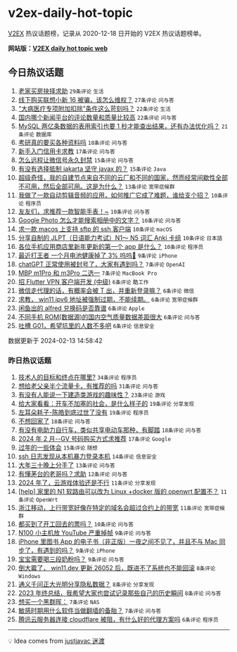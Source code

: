 # v2ex-daily-hot-topic

[V2EX](https://www.v2ex.com/) 热议话题榜，记录从 2020-12-18 日开始的 V2EX 热议话题榜单。

**网站版：[V2EX daily hot topic web](https://boojack.github.io/v2ex-daily-hot-topic-web/)**

## 今日热议话题

<!-- TODAY BEGIN -->

1. [老家买房抉择求助](https://www.v2ex.com/t/1015514) `29条评论` `生活`
1. [线下购买联想小新 16 被骗，该怎么维权？](https://www.v2ex.com/t/1015462) `27条评论` `问与答`
1. [“大病医疗专项附加扣除”条件这么苛刻吗？](https://www.v2ex.com/t/1015476) `22条评论` `生活`
1. [国内哪个新闻平台的评论数量和质量比较高](https://www.v2ex.com/t/1015497) `22条评论` `问与答`
1. [MySQL 两亿条数据的表用索引也要 1 秒才能查出结果，还有办法优化吗？](https://www.v2ex.com/t/1015507) `21条评论` `数据库`
1. [考研真的要买各种资料吗](https://www.v2ex.com/t/1015488) `18条评论` `问与答`
1. [新手入门信用卡求教](https://www.v2ex.com/t/1015486) `17条评论` `问与答`
1. [怎么远程让微信号永久封禁](https://www.v2ex.com/t/1015525) `15条评论` `问与答`
1. [有没有选择抵制 jakarta 坚守 javax 的？](https://www.v2ex.com/t/1015516) `15条评论` `Java`
1. [超级奇怪，我的自建节点来自不同的云厂和不同的国家，然而经常间歇性全部不可用，然后全部可用。这是为什么？](https://www.v2ex.com/t/1015504) `13条评论` `宽带症候群`
1. [我做了一款自动剪辑音频的应用，如何推广它成了难题，谁给支个招？](https://www.v2ex.com/t/1015529) `10条评论` `程序员`
1. [友友们，求推荐一款智能手表！~](https://www.v2ex.com/t/1015523) `10条评论` `问与答`
1. [Google Photo 怎么才能搜索相册中的文字？](https://www.v2ex.com/t/1015483) `10条评论` `问与答`
1. [求一款 macos 上支持 sftp 的 ssh 客户端](https://www.v2ex.com/t/1015480) `10条评论` `macOS`
1. [分享自制的 JLPT（日语能力考试）N1～ N5 词汇 Anki 卡组](https://www.v2ex.com/t/1015472) `10条评论` `日本語`
1. [各位手机应用商店里新年更新的第一个 app 是什么？](https://www.v2ex.com/t/1015470) `10条评论` `程序员`
1. [最近打王者 一个月电池健康掉了 3% 呜呜🥹](https://www.v2ex.com/t/1015515) `9条评论` `iPhone`
1. [chatGPT 正常使用被封号了，大家有遇到吗？](https://www.v2ex.com/t/1015522) `7条评论` `OpenAI`
1. [MBP m1Pro 和 m3Pro 二选一](https://www.v2ex.com/t/1015499) `7条评论` `MacBook Pro`
1. [招 Flutter VPN 客户端开发 (中级)](https://www.v2ex.com/t/1015532) `6条评论` `酷工作`
1. [微信走代理的话，有概率会被 T 出，并重新登录嘛？](https://www.v2ex.com/t/1015503) `6条评论` `微信`
1. [求教， win11 ipv6 地址被强制过期，不能续期。](https://www.v2ex.com/t/1015498) `6条评论` `宽带症候群`
1. [闲鱼出的 alfred 兑换码是否靠谱](https://www.v2ex.com/t/1015475) `6条评论` `Apple`
1. [不同手机 ROM(数据源)的国内空气质量数据差距很大](https://www.v2ex.com/t/1015493) `6条评论` `问与答`
1. [吐槽 G01，希望坑里的人数不多吧](https://www.v2ex.com/t/1015464) `6条评论` `信息安全`

数据更新于 2024-02-13 14:58:42

<!-- TODAY END -->

### 昨日热议话题

<!-- YESTERDAY BEGIN -->

1. [技术人的目标和终点在哪里?](https://www.v2ex.com/t/1015421) `34条评论` `程序员`
1. [想给老父亲半个流量卡，有推荐的吗](https://www.v2ex.com/t/1015388) `31条评论` `问与答`
1. [有没有人能说一下建造类游戏的趣味性？](https://www.v2ex.com/t/1015401) `23条评论` `游戏`
1. [给大家看看：开车不加塞的社会，是什么样子的](https://www.v2ex.com/t/1015409) `19条评论` `分享发现`
1. [左耳朵耗子-陈皓到底过世了没有](https://www.v2ex.com/t/1015407) `19条评论` `程序员`
1. [不想回家了](https://www.v2ex.com/t/1015395) `18条评论` `问与答`
1. [有没有电助力自行车，类似共享电动车那种，有脚踏](https://www.v2ex.com/t/1015400) `18条评论` `问与答`
1. [2024 年 2 月--GV 号码购买方式求推荐](https://www.v2ex.com/t/1015419) `17条评论` `Google`
1. [过年的一些体会](https://www.v2ex.com/t/1015439) `15条评论` `随想`
1. [ssh 日志发现从本机暴力登录本机](https://www.v2ex.com/t/1015418) `14条评论` `信息安全`
1. [大年三十晚上分手了](https://www.v2ex.com/t/1015429) `13条评论` `问与答`
1. [有懂茅台的老哥吗？求助](https://www.v2ex.com/t/1015410) `12条评论` `问与答`
1. [2024 年了，云游戏体验还是不行](https://www.v2ex.com/t/1015449) `11条评论` `分享发现`
1. [[help] 家里的 N1 软路由可以改为 Linux +docker 版的 openwrt 配置不？](https://www.v2ex.com/t/1015389) `11条评论` `OpenWrt`
1. [浙江移动，上行带宽好像在特定的域名会超过合约上的带宽](https://www.v2ex.com/t/1015386) `11条评论` `宽带症候群`
1. [都买到了开工回去的票吗？](https://www.v2ex.com/t/1015428) `10条评论` `问与答`
1. [N100 小主机放 YouTube 严重掉帧](https://www.v2ex.com/t/1015434) `9条评论` `问与答`
1. [iPhone 里图书 App 的电子书（非正版）一夜之间不见了，并且不与 Mac 同步了，有遇到的吗？](https://www.v2ex.com/t/1015394) `9条评论` `iPhone`
1. [宝宝需要喝三段奶粉吗？](https://www.v2ex.com/t/1015387) `9条评论` `问与答`
1. [倒大霉了， win11.dev 更新 26052 后，既进不了系统也不能回滚](https://www.v2ex.com/t/1015426) `8条评论` `Windows`
1. [通义千问正大光明分享隐私数据？](https://www.v2ex.com/t/1015417) `8条评论` `分享发现`
1. [2023 年终总结，我希望大家也尝试记录那些自己的历史瞬间](https://www.v2ex.com/t/1015416) `8条评论` `问与答`
1. [想买一个黑群晖：](https://www.v2ex.com/t/1015414) `7条评论` `NAS`
1. [敏感时期用什么软件当做翻墙的备胎？](https://www.v2ex.com/t/1015423) `7条评论` `问与答`
1. [腾讯云服务器连接 cloudflare 被阻，有什么好的代理方案吗](https://www.v2ex.com/t/1015453) `6条评论` `程序员`

<!-- YESTERDAY END -->

---

💡 Idea comes from [justjavac 迷渡](https://github.com/justjavac/)

